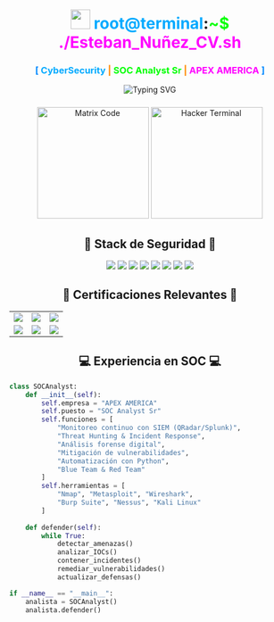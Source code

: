 <h1 align="center">
  <img src="https://media.giphy.com/media/hvRJCLFzcasrR4ia7z/giphy.gif" width="35px">
  <span style="color: #0af">root@terminal</span>:<span style="color: #0f0">~$</span> <span style="color: #f0f">./Esteban_Nuñez_CV.sh</span>
</h1>

<h3 align="center">
  <span style="color: #08f">[</span> 
  <span style="color: #0af">CyberSecurity</span> <span style="color: #f80">|</span> <span style="color: #0f0">SOC Analyst Sr</span> <span style="color: #f80">|</span> <span style="color: #f0f">APEX AMERICA</span>
  <span style="color: #08f">]</span>
</h3>

<div align="center">
  <img src="https://readme-typing-svg.demolab.com?font=Fira+Code&pause=1000&color=0AF736&width=435&lines=Protegiendo+el+ciberespacio+desde+2023+%F0%9F%94%90;22+certificaciones+en+ciberseguridad+%E2%98%A0%EF%B8%8F;CISSP+%7C+CEH+%7C+Security%2B+%7C+Blue+Team;Analizando+threats+y+construyendo+firewalls" alt="Typing SVG" />
</div>

###

<div align="center">
  <img height="200" src="https://media.giphy.com/media/L1R1tvI9svkIWwpVYr/giphy.gif" alt="Matrix Code" />
  <img height="200" src="https://media.giphy.com/media/v1.Y2lkPTc5MGI3NjExcXJ3aGJtM3l4d3Z4d2VxZ2V6dWJ0ZGN4bG1xZ3d4dWJxY3B2bWZ5biZlcD12MV9pbnRlcm5hbF9naWZfYnlfaWQmY3Q9Zw/qgQUggAC3Pfv687qPC/giphy.gif" alt="Hacker Terminal" />
</div>

###

<h2 align="center">🔐 Stack de Seguridad 🔐</h2>

<div align="center">
  <img src="https://img.shields.io/badge/SIEM-FF6C37?style=for-the-badge&logo=elastic&logoColor=white" />
  <img src="https://img.shields.io/badge/QRadar-FC8D62?style=for-the-badge&logo=ibm&logoColor=white" />
  <img src="https://img.shields.io/badge/EDR-607D8B?style=for-the-badge&logo=microsoft-defender&logoColor=white" />
  <img src="https://img.shields.io/badge/Nmap-259dff?style=for-the-badge&logo=gnu-bash&logoColor=white" />
  <img src="https://img.shields.io/badge/Metasploit-FF5722?style=for-the-badge" />
  <img src="https://img.shields.io/badge/Python-3572A5?style=for-the-badge&logo=python&logoColor=white" />
  <img src="https://img.shields.io/badge/Forensics-009688?style=for-the-badge&logo=file-find&logoColor=white" />
  <img src="https://img.shields.io/badge/OSINT-3A86FF?style=for-the-badge" />
</div>

###

<h2 align="center">📜 Certificaciones Relevantes 📜</h2>

<div align="center">
  <table>
    <tr>
      <td><img src="https://img.shields.io/badge/CISSP-FFD43B?style=flat-square&logo=isc2&logoColor=black"></td>
      <td><img src="https://img.shields.io/badge/CEH-FF3621?style=flat-square&logo=ethicalhacking&logoColor=white"></td>
      <td><img src="https://img.shields.io/badge/Security+-0095D5?style=flat-square&logo=compTIA&logoColor=white"></td>
    </tr>
    <tr>
      <td><img src="https://img.shields.io/badge/Blue_Team_Junior_Analyst-3A86FF?style=flat-square"></td>
      <td><img src="https://img.shields.io/badge/Cloud_Security-DD0031?style=flat-square&logo=google-cloud&logoColor=white"></td>
      <td><img src="https://img.shields.io/badge/Cisco_CyberOps-1BA0D7?style=flat-square&logo=cisco&logoColor=white"></td>
    </tr>
  </table>
</div>

###

<h2 align="center">💻 Experiencia en SOC 💻</h2>

```python
class SOCAnalyst:
    def __init__(self):
        self.empresa = "APEX AMERICA"
        self.puesto = "SOC Analyst Sr"
        self.funciones = [
            "Monitoreo continuo con SIEM (QRadar/Splunk)",
            "Threat Hunting & Incident Response",
            "Análisis forense digital",
            "Mitigación de vulnerabilidades",
            "Automatización con Python",
            "Blue Team & Red Team"
        ]
        self.herramientas = [
            "Nmap", "Metasploit", "Wireshark", 
            "Burp Suite", "Nessus", "Kali Linux"
        ]
    
    def defender(self):
        while True:
            detectar_amenazas()
            analizar_IOCs()
            contener_incidentes()
            remediar_vulnerabilidades()
            actualizar_defensas()

if __name__ == "__main__":
    analista = SOCAnalyst()
    analista.defender()
